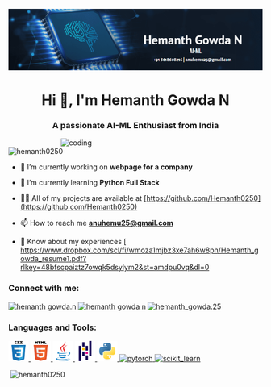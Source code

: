 ![logo](https://github.com/Hemanth0250/Hemanth0250/blob/main/github%20banner.png.png)
<h1 align="center">Hi 👋, I'm Hemanth Gowda N</h1>
<h3 align="center">A passionate AI-ML Enthusiast from India</h3>
<img align="right"alt="coding" width="400" src="[https://media.wired.com/photos/5941ebf7e9030c15ddbcd8c2/master/pass/1CFAeP1I6qiU-ZMb-O4xyOA.gif](https://raw.githubusercontent.com/san99tiago/ML_BASICS/master/assets/GIF_MachineLearning.gif)"> 

<p align="left"> <img src="https://komarev.com/ghpvc/?username=hemanth0250&label=Profile%20views&color=0e75b6&style=flat" alt="hemanth0250" /> </p>

- 🔭 I’m currently working on **webpage for a company**

- 🌱 I’m currently learning **Python Full Stack**

- 👨‍💻 All of my projects are available at [https://github.com/Hemanth0250](https://github.com/Hemanth0250)

- 📫 How to reach me **anuhemu25@gmail.com**

- 📄 Know about my experiences [
https://www.dropbox.com/scl/fi/wmoza1mjbz3xe7ah6w8ph/Hemanth_gowda_resume1.pdf?rlkey=48bfscpaiztz7owqk5dsylym2&st=amdpu0vq&dl=0
<h3 align="left">Connect with me:</h3>
<p align="left">
<a href="(https://www.linkedin.com/in/hemanth-gowda-n-174271233/)" target="blank"><img align="center" src="https://raw.githubusercontent.com/rahuldkjain/github-profile-readme-generator/master/src/images/icons/Social/linked-in-alt.svg" alt="hemanth gowda.n" height="30" width="40" /></a>
<a href="https://www.facebook.com/HemanthGowdaN25" target="blank"><img align="center" src="https://raw.githubusercontent.com/rahuldkjain/github-profile-readme-generator/master/src/images/icons/Social/facebook.svg" alt="hemanth gowda n" height="30" width="40" /></a>
<a href="https://instagram.com/hemanth_gowda.25" target="blank"><img align="center" src="https://raw.githubusercontent.com/rahuldkjain/github-profile-readme-generator/master/src/images/icons/Social/instagram.svg" alt="hemanth_gowda.25" height="30" width="40" /></a>
</p>

<h3 align="left">Languages and Tools:</h3>
<p align="left"> <a href="https://www.w3schools.com/css/" target="_blank" rel="noreferrer"> <img src="https://raw.githubusercontent.com/devicons/devicon/master/icons/css3/css3-original-wordmark.svg" alt="css3" width="40" height="40"/> </a> <a href="https://www.w3.org/html/" target="_blank" rel="noreferrer"> <img src="https://raw.githubusercontent.com/devicons/devicon/master/icons/html5/html5-original-wordmark.svg" alt="html5" width="40" height="40"/> </a> <a href="https://www.java.com" target="_blank" rel="noreferrer"> <img src="https://raw.githubusercontent.com/devicons/devicon/master/icons/java/java-original.svg" alt="java" width="40" height="40"/> </a> <a href="https://pandas.pydata.org/" target="_blank" rel="noreferrer"> <img src="https://raw.githubusercontent.com/devicons/devicon/2ae2a900d2f041da66e950e4d48052658d850630/icons/pandas/pandas-original.svg" alt="pandas" width="40" height="40"/> </a> <a href="https://www.python.org" target="_blank" rel="noreferrer"> <img src="https://raw.githubusercontent.com/devicons/devicon/master/icons/python/python-original.svg" alt="python" width="40" height="40"/> </a> <a href="https://pytorch.org/" target="_blank" rel="noreferrer"> <img src="https://www.vectorlogo.zone/logos/pytorch/pytorch-icon.svg" alt="pytorch" width="40" height="40"/> </a> <a href="https://scikit-learn.org/" target="_blank" rel="noreferrer"> <img src="https://upload.wikimedia.org/wikipedia/commons/0/05/Scikit_learn_logo_small.svg" alt="scikit_learn" width="40" height="40"/> </a> </p>

<p>&nbsp;<img align="center" src="https://github-readme-stats.vercel.app/api?username=hemanth0250&show_icons=true&locale=en" alt="hemanth0250" /></p>
